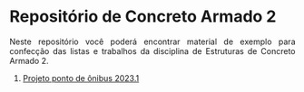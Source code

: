 <h1>Repositório de Concreto Armado 2</h1>

<p align = "justify">
Neste repositório você poderá encontrar material de exemplo para confecção das listas e trabalhos da disciplina de Estruturas de Concreto Armado 2.
</p>

<ol>
  <li><a href="https://www.wmpjrufg.github.io/FEA0064-ECA2/001.html target="_blank">Projeto ponto de ônibus 2023.1</a></li>
</ol>
